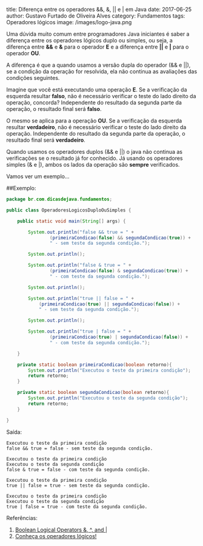 title: Diferença entre os operadores &&, &, || e | em Java
date: 2017-06-25
author: Gustavo Furtado de Oliveira Alves
category: Fundamentos
tags: Operadores lógicos
image: /images/logo-java.png

Uma dúvida muito comum entre programadores Java iniciantes
é saber a diferença entre os operadores lógicos duplo ou simples, ou seja, 
a diferença entre **&&** e **&** para o operador **E**
e a diferença entre **||** e **|** para o operador **OU**.

A diferença é que a quando usamos a versão dupla do operador (&& e ||), 
se a condição da operação for resolvida, ela não continua as avaliações das condições seguintes.

Imagine que você está executando uma operação **E**.
Se a verificação da esquerda resultar **falso**, não é necessário verificar o teste do lado direito da operação, concorda?
Independente do resultado da segunda parte da operação, o resultado final será **falso**.

O mesmo se aplica para a operação **OU**.
Se a verificação da esquerda resultar **verdadeiro**, não é necessário verificar o teste do lado direito da operação.
Independente do resultado da segunda parte da operação, o resultado final será **verdadeiro**.

Quando usamos os operadores duplos (&& e ||) o java não continua as verificações se o resultado já for conhecido.
Já usando os operadores simples (& e |), ambos os lados da operação são **sempre** verificados.

Vamos ver um exemplo...

##Exemplo:

```java
package br.com.dicasdejava.fundamentos;

public class OperadoresLogicosDuploOuSimples {

	public static void main(String[] args) {

		System.out.println("false && true = " +
				(primeiraCondicao(false) && segundaCondicao(true)) +
				" - sem teste da segunda condição.");

		System.out.println();

		System.out.println("false & true = " +
				(primeiraCondicao(false) & segundaCondicao(true)) +
				" - com teste da segunda condição.");

		System.out.println();

		System.out.println("true || false = " +
			(primeiraCondicao(true) || segundaCondicao(false)) +
			" - sem teste da segunda condição.");

		System.out.println();

		System.out.println("true | false = " +
				(primeiraCondicao(true) | segundaCondicao(false)) +
				" - com teste da segunda condição.");

	}

	private static boolean primeiraCondicao(boolean retorno){
		System.out.println("Executou o teste da primeira condição");
		return retorno;
	}

	private static boolean segundaCondicao(boolean retorno){
		System.out.println("Executou o teste da segunda condição");
		return retorno;
	}

}
```

Saída:

```
Executou o teste da primeira condição
false && true = false - sem teste da segunda condição.

Executou o teste da primeira condição
Executou o teste da segunda condição
false & true = false - com teste da segunda condição.

Executou o teste da primeira condição
true || false = true - sem teste da segunda condição.

Executou o teste da primeira condição
Executou o teste da segunda condição
true | false = true - com teste da segunda condição.
```


Referências:

1. [Boolean Logical Operators &, ^, and |](http://docs.oracle.com/javase/specs/jls/se8/html/jls-15.html#jls-15.22.2)
2. [Conheça os operadores lógicos!](http://dicasdeprogramacao.com.br/operadores-logicos/)